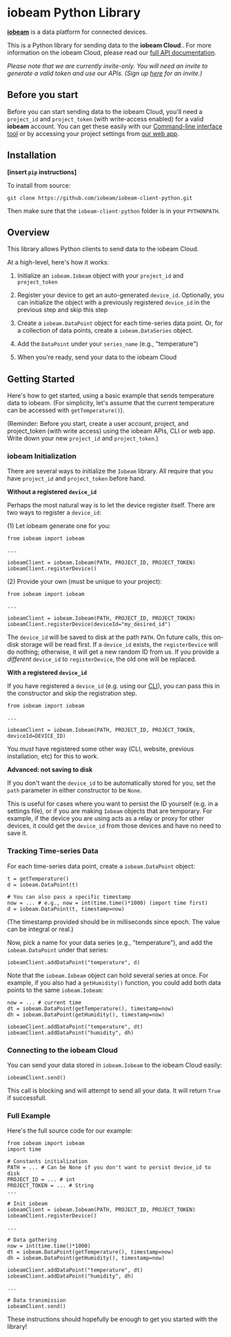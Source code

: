 # iobeam Python Library

**[iobeam](http://iobeam.com)** is a data platform for connected devices.

This is a Python library for sending data to the **iobeam Cloud**..
For more information on the iobeam Cloud, please read our [full API documentation](http://docs.iobeam.com).

*Please note that we are currently invite-only. You will need an invite
to generate a valid token and use our APIs. (Sign up [here](http://iobeam.com) for an invite.)*

## Before you start ##

Before you can start sending data to the iobeam Cloud, you'll need a
`project_id` and  `project_token` (with write-access enabled) for a valid
**iobeam** account. You can get these easily with our
[Command-line interface tool](https://github.com/iobeam/iobeam) or by
accessing your project settings from [our web app](https://app.iobeam.com).


## Installation ##

**[insert `pip` instructions]**

To install from source:

    git clone https://github.com/iobeam/iobeam-client-python.git

Then make sure that the `iobeam-client-python` folder is in your `PYTHONPATH`.


## Overview ##

This library allows Python clients to send data to the iobeam Cloud.

At a high-level, here's how it works:

1. Initialize an `iobeam.Iobeam` object with your `project_id` and
`project_token`

1. Register your device to get an auto-generated `device_id`. Optionally,
you can initialize the object with a previously registered `device_id` in
the previous step and skip this step

1. Create a `iobeam.DataPoint` object for each time-series data point. Or,
for a collection of data points, create a `iobeam.DataSeries` object.

1. Add the `DataPoint` under your `series_name` (e.g., "temperature")

1. When you're ready, send your data to the iobeam Cloud


## Getting Started ##

Here's how to get started, using a basic example that sends temperature
data to iobeam. (For simplicity, let's assume that the current temperature
can be accessed with `getTemperature()`).

(Reminder: Before you start, create a user account, project, and
project_token (with write access) using the iobeam APIs, CLI or web app.
Write down your new `project_id` and `project_token`.)

### iobeam Initialization ###

There are several ways to initialize the `Iobeam` library. All require
that you have `project_id` and `project_token` before hand.

**Without a registered `device_id`**

Perhaps the most natural way is to let the device register itself.
There are two ways to register a `device_id`:

(1) Let iobeam generate one for you:

    from iobeam import iobeam

    ...

    iobeamClient = iobeam.Iobeam(PATH, PROJECT_ID, PROJECT_TOKEN)
    iobeamClient.registerDevice()

(2) Provide your own (must be unique to your project):

    from iobeam import iobeam

    ...

    iobeamClient = iobeam.Iobeam(PATH, PROJECT_ID, PROJECT_TOKEN)
    iobeamClient.registerDevice(deviceId="my_desired_id")

The `device_id` will be saved to disk at the path `PATH`. On future
calls, this on-disk storage will be read first. If a `device_id` exists,
the `registerDevice` will do nothing; otherwise, it will get a new random
ID from us. If you provide a _different_ `device_id` to `registerDevice`,
the old one will be replaced.

**With a registered `device_id`**

If you have registered a `device_id` (e.g. using our
[CLI](https://github.com/iobeam/iobeam)), you can pass this in the
constructor and skip the registration step.

    from iobeam import iobeam

    ...

    iobeamClient = iobeam.Iobeam(PATH, PROJECT_ID, PROJECT_TOKEN, deviceId=DEVICE_ID)

You *must* have registered some other way (CLI, website, previous
installation, etc) for this to work.

**Advanced: not saving to disk**

If you don't want the `device_id` to be automatically stored for you, set
the `path` parameter in either constructor to be `None`.

This is useful for cases where you want to persist the ID yourself (e.g.
in a settings file), or if you are making `Iobeam` objects that are
temporary. For example, if the device you are using acts as a relay or
proxy for other devices, it could get the `device_id` from those devices
and have no need to save it.

### Tracking Time-series Data ###

For each time-series data point, create a `iobeam.DataPoint` object:

    t = getTemperature()
    d = iobeam.DataPoint(t)

    # You can also pass a specific timestamp
    now = ... # e.g., now = int(time.time()*1000) (import time first)
    d = iobeam.DataPoint(t, timestamp=now)

(The timestamp provided should be in milliseconds since epoch. The value
can be integral or real.)

Now, pick a name for your data series (e.g., "temperature"), and add the
`iobeam.DataPoint` under that series:

    iobeamClient.addDataPoint("temperature", d)

Note that the `iobeam.Iobeam` object can hold several series at once. For
example, if you also had a `getHumidity()` function, you could add both
data points to the same `iobeam.Iobeam`:

    now = ... # current time
    dt = iobeam.DataPoint(getTemperature(), timestamp=now)
    dh = iobeam.DataPoint(getHumidity(), timestamp=now)

    iobeamClient.addDataPoint("temperature", dt)
    iobeamClient.addDataPoint("humidity", dh)


### Connecting to the iobeam Cloud ###

You can send your data stored in `iobeam.Iobeam` to the iobeam Cloud
easily:

    iobeamClient.send()

This call is blocking and will attempt to send all your data. It will
return `True` if successfull.


### Full Example ###

Here's the full source code for our example:

    from iobeam import iobeam
    import time

    # Constants initialization
    PATH = ... # Can be None if you don't want to persist device_id to disk
    PROJECT_ID = ... # int
    PROJECT_TOKEN = ... # String
    ...

    # Init iobeam
    iobeamClient = iobeam.Iobeam(PATH, PROJECT_ID, PROJECT_TOKEN)
    iobeamClient.registerDevice()

    ...

    # Data gathering
    now = int(time.time()*1000)
    dt = iobeam.DataPoint(getTemperature(), timestamp=now)
    dh = iobeam.DataPoint(getHumidity(), timestamp=now)

    iobeamClient.addDataPoint("temperature", dt)
    iobeamClient.addDataPoint("humidity", dh)

    ...

    # Data transmission
    iobeamClient.send()

These instructions should hopefully be enough to get you started with the
library!
